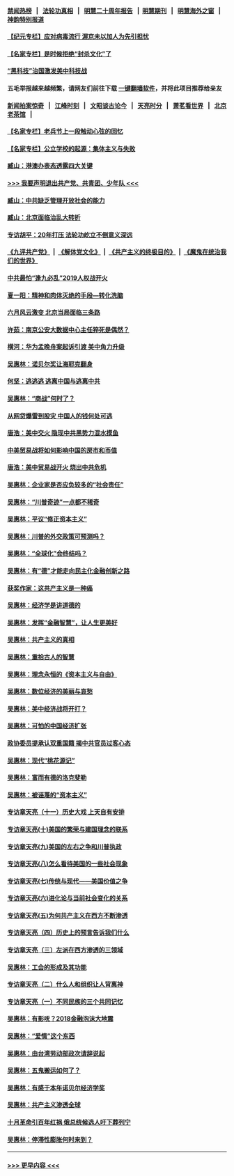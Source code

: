 #### [禁闻热榜](热点新闻.md?=0)  &nbsp;&nbsp;|&nbsp;&nbsp; [法轮功真相](https://github.com/gfw-breaker/truth/blob/master/README.md?=0) &nbsp;&nbsp;|&nbsp;&nbsp; [明慧二十周年报告](https://github.com/gfw-breaker/mh-reports/blob/master/README.md?=0) &nbsp;&nbsp;|&nbsp;&nbsp;[明慧期刊](https://github.com/gfw-breaker/mh-qikan) &nbsp;&nbsp;|&nbsp;&nbsp; [明慧海外之窗](https://github.com/gfw-breaker/mh-news/blob/master/README.md?=0) &nbsp;&nbsp;|&nbsp;&nbsp; [神韵特别报道](https://github.com/gfw-breaker/mh-news/blob/master/shenyun.md?=0)
#### [【纪元专栏】应对病毒流行 渥京未以加人为先引担忧](../pages/nsc423/n11875714.md?t=03131431) 
#### [【名家专栏】是时候拒绝“封杀文化”了](../pages/nsc423/n11814093.md?t=03131431) 
#### [“黑科技”治国激发美中科技战](../pages/nsc423/n11638056.md?t=03131431) 
#### 五毛举报越来越频繁，请网友们前往下载 [一键翻墙软件](https://github.com/gfw-breaker/ssr-accounts)，并将此项目推荐给亲友
#### [新闻拍案惊奇](https://github.com/gfw-breaker/banned-news/blob/master/pages/link4.md) &nbsp;&nbsp;|&nbsp;&nbsp; [江峰时刻](https://github.com/gfw-breaker/banned-news/blob/master/pages/link4.md) &nbsp;&nbsp;|&nbsp;&nbsp; [文昭谈古论今](https://github.com/gfw-breaker/banned-news/blob/master/pages/link4.md) &nbsp;&nbsp;|&nbsp;&nbsp; [天亮时分](https://github.com/gfw-breaker/banned-news/blob/master/pages/link4.md) &nbsp;&nbsp;|&nbsp;&nbsp; [萧茗看世界](https://github.com/gfw-breaker/banned-news/blob/master/pages/link4.md) &nbsp;&nbsp;|&nbsp;&nbsp; [北京老茶馆](https://github.com/gfw-breaker/banned-news/blob/master/pages/link4.md) &nbsp;&nbsp;|&nbsp;&nbsp; 
#### [【名家专栏】老兵节上一段触动心弦的回忆](../pages/nsc423/n11646016.md?t=03131431) 
#### [【名家专栏】公立学校的起源：集体主义与失败](../pages/nsc423/n11601833.md?t=03131431) 
#### [臧山：港澳办表态透露四大关键](../pages/nsc423/n11421628.md?t=03131431) 
#### [>>> 我要声明退出共产党、共青团、少年队 <<<](https://github.com/begood0513/goodnews/blob/master/quit/letter.md) 
#### [臧山：中共缺乏管理开放社会的能力](../pages/nsc423/n11407457.md?t=03131431) 
#### [臧山：北京面临治乱大转折](../pages/nsc423/n11406895.md?t=03131431) 
#### [专访胡平：20年打压 法轮功屹立不倒意义深远](../pages/nsc423/n11398800.md?t=03131431) 
#### [《九评共产党》](https://github.com/begood0513/9ping.md/blob/master/README.md) &nbsp;|&nbsp; [《解体党文化》](../../../../jtdwh.md/blob/master/README.md)  &nbsp;|&nbsp; [《共产主义的终极目的》](../../../../gczydzjmd.md/blob/master/README.md) &nbsp;|&nbsp; [《魔鬼在统治我们的世界》](../../../../mgztzwmdsj.md/blob/master/README.md) 
#### [中共最怕“逢九必乱”2019人权战开火](../pages/nsc423/n11385248.md?t=03131431) 
#### [夏一阳：精神和肉体灭绝的手段—转化洗脑](../pages/nsc423/n11368250.md?t=03131431) 
#### [六月风云激变 北京当局面临三条路](../pages/nsc423/n11313668.md?t=03131431) 
#### [许茹：南京公安大数据中心主任猝死是偶然？](../pages/nsc423/n11064744.md?t=03131431) 
#### [横河：华为孟晚舟案起诉引渡 美中角力升级](../pages/nsc423/n11027230.md?t=03131431) 
#### [吴惠林：诺贝尔奖让海耶克翻身](../pages/nsc423/n10890049.md?t=03131431) 
#### [何坚：逃逃逃 逃离中国与逃离中共](../pages/nsc423/n10592891.md?t=03131431) 
#### [吴惠林：“商战”何时了？](../pages/nsc423/n10573558.md?t=03131431) 
#### [从网贷爆雷到股灾 中国人的钱何处可逃](../pages/nsc423/n10572800.md?t=03131431) 
#### [唐浩：美中交火 隐现中共黑势力混水摸鱼](../pages/nsc423/n10544040.md?t=03131431) 
#### [中美贸易战将如何影响中国的房市和币值](../pages/nsc423/n10543697.md?t=03131431) 
#### [唐浩：美中贸易战开火 烧出中共危机](../pages/nsc423/n10540126.md?t=03131431) 
#### [吴惠林：企业家是否应负较多的“社会责任”](../pages/nsc423/n10535022.md?t=03131431) 
#### [吴惠林：“川普奇迹”一点都不稀奇](../pages/nsc423/n10512808.md?t=03131431) 
#### [吴惠林：平议“修正资本主义”](../pages/nsc423/n10495724.md?t=03131431) 
#### [吴惠林：川普的外交政策可预测吗？](../pages/nsc423/n10462387.md?t=03131431) 
#### [吴惠林：“全球化”会终结吗？](../pages/nsc423/n10452838.md?t=03131431) 
#### [吴惠林：有“德”才能走向民主化金融创新之路](../pages/nsc423/n10432292.md?t=03131431) 
#### [获奖作家：这共产主义是一种癌](../pages/nsc423/n10431541.md?t=03131431) 
#### [吴惠林：经济学是讲道德的](../pages/nsc423/n10398014.md?t=03131431) 
#### [吴惠林：发挥“金融智慧”，让人生更美好](../pages/nsc423/n10375019.md?t=03131431) 
#### [吴惠林：共产主义的真相](../pages/nsc423/n10351394.md?t=03131431) 
#### [吴惠林：重拾古人的智慧](../pages/nsc423/n10337691.md?t=03131431) 
#### [吴惠林：理念永恒的《资本主义与自由》](../pages/nsc423/n10316274.md?t=03131431) 
#### [吴惠林：数位经济的美丽与哀愁](../pages/nsc423/n10292946.md?t=03131431) 
#### [吴惠林：美中经济战将开打？](../pages/nsc423/n10258825.md?t=03131431) 
#### [吴惠林：可怕的中国经济扩张](../pages/nsc423/n10219147.md?t=03131431) 
#### [政协委员提承认双重国籍 揭中共官员过客心态](../pages/nsc423/n10208809.md?t=03131431) 
#### [吴惠林：现代“桃花源记”](../pages/nsc423/n10185234.md?t=03131431) 
#### [吴惠林：富而有德的洛克斐勒](../pages/nsc423/n10142264.md?t=03131431) 
#### [吴惠林：被诬蔑的“资本主义”](../pages/nsc423/n10124816.md?t=03131431) 
#### [专访章天亮（十一）历史大戏 上天自有安排](../pages/nsc423/n10094905.md?t=03131431) 
#### [专访章天亮(十)美国的繁荣与建国理念的联系](../pages/nsc423/n10094899.md?t=03131431) 
#### [专访章天亮(九)美国的左右之争和川普执政](../pages/nsc423/n10094889.md?t=03131431) 
#### [专访章天亮(八)怎么看待美国的一些社会现象](../pages/nsc423/n10094857.md?t=03131431) 
#### [专访章天亮(七)传统与现代——美国价值之争](../pages/nsc423/n10093140.md?t=03131431) 
#### [专访章天亮(六)进化论与当前社会变化的关系](../pages/nsc423/n10092036.md?t=03131431) 
#### [专访章天亮(五)为何共产主义在西方不断渗透](../pages/nsc423/n10083620.md?t=03131431) 
#### [专访章天亮（四）历史上的预言告诉我们什么](../pages/nsc423/n10083606.md?t=03131431) 
#### [专访章天亮（三）左派在西方渗透的三领域](../pages/nsc423/n10081115.md?t=03131431) 
#### [吴惠林：工会的形成及其功能](../pages/nsc423/n10080633.md?t=03131431) 
#### [专访章天亮（二）什么人和组织让人背离神](../pages/nsc423/n10076637.md?t=03131431) 
#### [专访章天亮（一）不同民族的三个共同记忆](../pages/nsc423/n10074188.md?t=03131431) 
#### [吴惠林：有影呒？2018金融泡沫大地震](../pages/nsc423/n10040534.md?t=03131431) 
#### [吴惠林：“爱情”这个东西](../pages/nsc423/n10019423.md?t=03131431) 
#### [吴惠林：由台湾劳动部政次请辞说起](../pages/nsc423/n9979679.md?t=03131431) 
#### [吴惠林：五鬼搬运如何了？](../pages/nsc423/n9925338.md?t=03131431) 
#### [吴惠林：有感于本年诺贝尔经济学奖](../pages/nsc423/n9871883.md?t=03131431) 
#### [吴惠林：共产主义渗透全球](../pages/nsc423/n9812748.md?t=03131431) 
#### [十月革命引百年红祸 俄总统候选人吁下葬列宁](../pages/nsc423/n9810182.md?t=03131431) 
#### [吴惠林：停滞性膨胀何时来到？](../pages/nsc423/n9764136.md?t=03131431) 

----
#### [ >>> 更早内容 <<< ](../indexes/nsc423-earlier.md)
